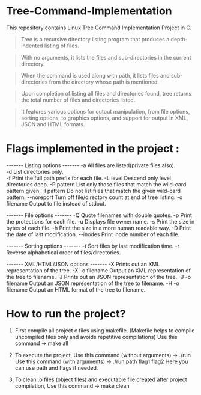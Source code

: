 # Tree-Command-Implementation
This repository contains Linux Tree Command Implementation Project in C. 

> Tree is a recursive directory listing program that produces a depth-indented listing of files.

> With no arguments, it lists the files and sub-directories in the current directory.

> When the command is used along with path, it lists files and sub-directories from the directory whose path is mentioned.

> Upon completion of listing all files and directories found, tree returns the total number of files and directories listed.

> It features various options for output manipulation, from file options, sorting options, to graphics options, and support for output in XML, JSON and HTML formats.


# Flags implemented in the project :

------- Listing options -------
  -a              All files are listed(private files also).<br/>
  -d              List directories only.<br/>
  -f              Print the full path prefix for each file.
  -L level        Descend only level directories deep.
  -P pattern      List only those files that match the wild-card pattern given.
  -I pattern      Do not list files that match the given wild-card pattern.
  --noreport      Turn off file/directory count at end of tree listing.
  -o filename     Output to file instead of stdout.
  
  ------- File options -------
  -Q              Quote filenames with double quotes.
  -p              Print the protections for each file.
  -u              Displays file owner name.
  -s              Print the size in bytes of each file.
  -h              Print the size in a more human readable way.
  -D              Print the date of last modification.
  --inodes        Print inode number of each file.
  
  ------- Sorting options -------
  -t              Sort files by last modification time.
  -r              Reverse alphabetical order of files/directories.
  
  ------- XML/HTML/JSON options -------
  -X              Prints out an XML representation of the tree.
  -X -o filename  Output an XML representation of the tree to filename.	
  -J              Prints out an JSON representation of the tree.
  -J -o filename  Output an JSON representation of the tree to filename.
  -H -o filename  Output an HTML format of the tree to filename.

# How to run the project?
1) First compile all project c files using makefile. (Makefile helps to compile uncompiled files only and avoids repetitive compilations)
Use this command -> make all

2) To execute the project,
Use this command (without arguments) -> ./run
Use this command (with arguments) -> ./run path flag1 flag2
Here you can use path and flags if needed.

3) To clean .o files (object files) and executable file created after project compilation,
Use this command -> make clean

